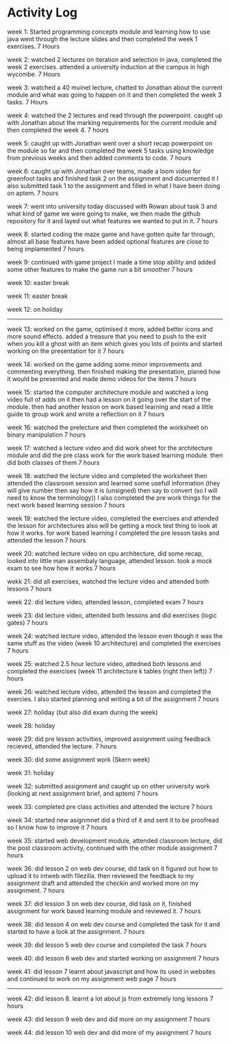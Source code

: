 # Activity Log

week 1: Started programming concepts module and learning how to use java went through the lecture slides and then completed the week 1 exercises.    7 Hours

week 2: watched 2 lectures on iteration and selection in java, completed the week 2 exercises. attended a university induction at the campus in high wycombe.     7 Hours

week 3: watched a 40 muinet lecture, chatted to Jonathan about the current module and what was going to happen on it and then completed the week 3 tasks.      7 Hours

week 4: watched the 2 lectures and read through the powerpoint. caught up with Jonathan about the marking requirements for the current module and then completed the week 4.     7 hours

week 5: caught up with Jonathan went over a short recap powerpoint on the module so far and then completed the week 5 tasks using knowledge from previous weeks and then added comments to code.     7 hours

week 6:  caught up with Jonathan over teams, made a loom video for greenfoot tasks and finished task 2 on the assignment and documented it I also submitted task 1 to the assignment and filled in what I have been doing on aptem.     7 hours

week 7:   went into university today discussed with Rowan about task 3 and what kind of game we were going to make, we then made the github repository for it and layed out what features we wanted to put in it.      7 hours

week 8:    started coding the maze game and have gotten quite far through, almost all base features have been added optional features are close to being implamented      7 hours

week 9:    continued with game project I made a time stop ability and added some other features to make the game run a bit smoother      7 hours

week 10:    easter break

week 11:    easter break

week 12:    on holiday

----------------------------------------

week 13:    worked on the game, optimised it more, added better icons and more sound effects. added a treasure that you need to push to the exit when you kill a ghost with an item which gives you lots of points and started working on the presentation for it           7 hours


week 14:    worked on the game adding some minor improvements and commenting everything. then finished making the presentation, planed how it would be presented and made demo videos for the items             7 hours


week 15:   started the computer architecture module and watched a long video full of adds on it then had a lesson on it going over the start of the module. then had another lesson on work based learning and read a little guide to group work and wrote a reflection on it           7 hours


week 16:    watched the prelecture and then completed the worksheet on binary manipulation          7 hours


week 17:    watched a lecture video and did work sheet for the architecture module and did the pre class work for the work based learning module. then did both classes of them                     7 hours



week 18:    watched the lecture video and completed the worksheet then attended the classroom session and learned some usefull information (they will give number then say how it is (unsigned) then say to convert (so I will need to know the terminology)) I also completed the pre work things for the next work based learning session     7 hours



week 19:    watched the lecture video, completed the exercises and attended the lesson for architectures also will be getting a mock test thing to look at how it works. for work based learning I completed the pre lesson tasks and attended the lesson           7 hours



week 20:    watched lecture video on cpu architecture, did some recap, looked into little man assembaly language, attended lesson. took a mock exam to see how how it works         7 hours



wekk 21: did all exercises, watched the lecture video and attended both lessons           7 hours



week 22: did lecture video, attended lesson, completed exam         7 hours



week 23: did lecture video, attended both lessons and did exercises (logic gates)         7 hours


week 24: watched lecture video, attended the lesson even though it was the same stuff as the video (week 10 architecture) and completed the exercises          7 hours



week 25: watched 2.5 hour lecture video, attedned both lessons and completed the exercises (week 11 architecture k tables (right then left))        7 hours



week 26: watched lecture video, attended the lesson and completed the exercies. I also started planning and writing a bit of the assignment     7 hours


week 27: holiday (but also did exam during the week)


week 28: holiday


week 29: did pre lesson activities, improved assignment using feedback recieved, attended the lecture.      7 hours


week 30: did some assignment work (Skern week)


week 31: holiday


week 32: submitted assignment and caught up on other university work (looking at next assignment brief, and aptem)         7 hours


week 33:  completed pre class activities and attended the lecture       7 hours


week 34:  started new asignmnet did a third of it and sent it to be proofread so I know how to improve it            7 hours


week 35:   started web development module, attended classroom lecture, did the post classroom activity, continued with the other module assignment         7 hours


week 36:   did lesson 2 on web dev course, did task on it figured out how to upload it to intweb with filezilla. then reviewed the feedback to my assignment draft and attended the checkin and worked more on my assignment.       7 hours


week 37:    did lession 3 on web dev course, did task on it, finished assignment for work based learning module and reviewed it.        7 hours


week 38:    did lesson 4 on web dev course and completed the task for it and started to have a look at the assignment.          7 hours


week 39:    did lesson 5 web dev course and completed the task      7 hours


week 40:    did lesson 6 web dev and started working on assignment      7 hours


week 41:    did lesson 7 learnt about javascript and how its used in websites and continued to work on my assignment web page       7 hours



-------------------------------------------



week 42:    did lesson 8. learnt a lot about js from extremely long lessons     7 hours


week 43:    did lesson 9 web dev and did more on my assignment      7 hours


week 44:    did lesson 10 web dev and did more of my assignment     7 hours